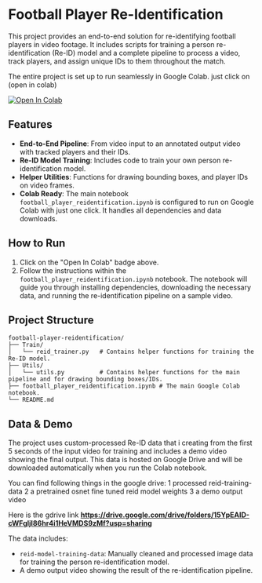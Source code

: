 # Football Player Re-Identification

This project provides an end-to-end solution for re-identifying football players in video footage. It includes scripts for training a person re-identification (Re-ID) model and a complete pipeline to process a video, track players, and assign unique IDs to them throughout the match.

The entire project is set up to run seamlessly in Google Colab. just click on (open in colab)

[![Open In Colab](https://colab.research.google.com/assets/colab-badge.svg)](https://colab.research.google.com/github/flatneuron/football-player-reidentification/blob/main/football_player_reidentification.ipynb)

## Features

-   **End-to-End Pipeline**: From video input to an annotated output video with tracked players and their IDs.
-   **Re-ID Model Training**: Includes code to train your own person re-identification model.
-   **Helper Utilities**: Functions for drawing bounding boxes, and player IDs on video frames.
-   **Colab Ready**: The main notebook `football_player_reidentification.ipynb` is configured to run on Google Colab with just one click. It handles all dependencies and data downloads.

## How to Run

1.  Click on the "Open In Colab" badge above.
2.  Follow the instructions within the `football_player_reidentification.ipynb` notebook. The notebook will guide you through installing dependencies, downloading the necessary data, and running the re-identification pipeline on a sample video.

## Project Structure

```
football-player-reidentification/
├── Train/
│   └── reid_trainer.py   # Contains helper functions for training the Re-ID model.
├── Utils/
│   └── utils.py          # Contains helper functions for the main pipeline and for drawing bounding boxes/IDs.
├── football_player_reidentification.ipynb # The main Google Colab notebook.
└── README.md
```

## Data & Demo

The project uses custom-processed Re-ID data that i creating from the first 5 seconds of the input video for training and includes a demo video showing the final output. This data is hosted on Google Drive and will be downloaded automatically when you run the Colab notebook.

You can  find following things in the google drive:
1 processed reid-training-data 
2 a pretrained osnet fine tuned reid model weights
3 a demo output video

Here is the gdrive link
**https://drive.google.com/drive/folders/15YpEAID-cWFgljI86hr4i1HeVMDS9zMf?usp=sharing**

The data includes:
- `reid-model-training-data`: Manually cleaned and processed image data for training the person re-identification model.
- A demo output video showing the result of the re-identification pipeline.
